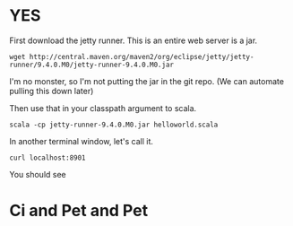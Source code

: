 YES
===

First download the jetty runner. This is an entire web server is a jar.

    wget http://central.maven.org/maven2/org/eclipse/jetty/jetty-runner/9.4.0.M0/jetty-runner-9.4.0.M0.jar

I'm no monster, so I'm not putting the jar in the git repo. (We can automate pulling this down later)

Then use that in your classpath argument to scala.

    scala -cp jetty-runner-9.4.0.M0.jar helloworld.scala

In another terminal window, let's call it.

    curl localhost:8901

You should see <h1>Ci and Pet and Pet</h1>
